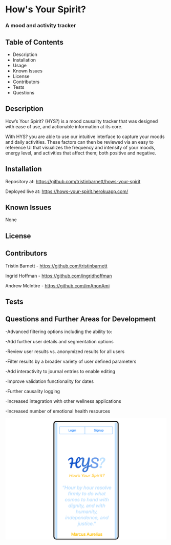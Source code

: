 # How's Your Spirit?
### A mood and activity tracker

## Table of Contents

* Description
* Installation
* Usage
* Known Issues
* License
* Contributors
* Tests
* Questions

## Description
How’s Your Spirit? (HYS?) is a mood causality tracker that was designed with ease of use, and actionable information at its core.

With HYS? you are able to use our intuitive interface to capture your moods and daily activities. These factors can then be reviewed via an easy to reference UI that visualizes the frequency and intensity of your moods, energy level, and activities that affect them; both positive and negative.

## Installation
Repository at: https://github.com/tristinbarnett/hows-your-spirit

Deployed live at: https://hows-your-spirit.herokuapp.com/


## Known Issues

None

## License


## Contributors

Tristin Barnett - https://github.com/tristinbarnett

Ingrid Hoffman - https://github.com/ingridhoffman

Andrew McIntire - https://github.com/imAnonAmi

## Tests



## Questions and Further Areas for Development

-Advanced filtering options including the ability to:


  -Add further user details and segmentation options

  -Review user results vs. anonymized results for all users

  -Filter results by a broader variety of user defined parameters

-Add interactivity to journal entries to enable editing

-Improve validation functionality for dates

-Further causality logging

-Increased integration with other wellness applications

-Increased number of emotional health resources


![alt text](HowsYourSpirit.png "How's Your Spirit")
